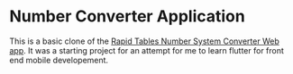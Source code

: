 # Number Converter Application

This is a basic clone of the [Rapid Tables Number System Converter Web app](https://www.rapidtables.com/convert/number/index.html). It was a starting project for an attempt for me to learn flutter for front end mobile developement.
